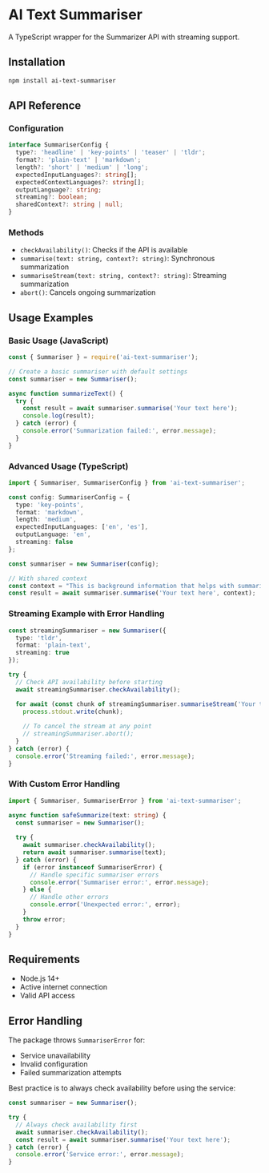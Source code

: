 # AI Text Summariser

A TypeScript wrapper for the Summarizer API with streaming support.

## Installation

```bash
npm install ai-text-summariser
```

## API Reference

### Configuration

```typescript
interface SummariserConfig {
  type?: 'headline' | 'key-points' | 'teaser' | 'tldr';
  format?: 'plain-text' | 'markdown';
  length?: 'short' | 'medium' | 'long';
  expectedInputLanguages?: string[];
  expectedContextLanguages?: string[];
  outputLanguage?: string;
  streaming?: boolean;
  sharedContext?: string | null;
}
```

### Methods

- `checkAvailability()`: Checks if the API is available
- `summarise(text: string, context?: string)`: Synchronous summarization
- `summariseStream(text: string, context?: string)`: Streaming summarization
- `abort()`: Cancels ongoing summarization

## Usage Examples

### Basic Usage (JavaScript)

```javascript
const { Summariser } = require('ai-text-summariser');

// Create a basic summariser with default settings
const summariser = new Summariser();

async function summarizeText() {
  try {
    const result = await summariser.summarise('Your text here');
    console.log(result);
  } catch (error) {
    console.error('Summarization failed:', error.message);
  }
}
```

### Advanced Usage (TypeScript)

```typescript
import { Summariser, SummariserConfig } from 'ai-text-summariser';

const config: SummariserConfig = {
  type: 'key-points',
  format: 'markdown',
  length: 'medium',
  expectedInputLanguages: ['en', 'es'],
  outputLanguage: 'en',
  streaming: false
};

const summariser = new Summariser(config);

// With shared context
const context = "This is background information that helps with summarization";
const result = await summariser.summarise('Your text here', context);
```

### Streaming Example with Error Handling

```typescript
const streamingSummariser = new Summariser({
  type: 'tldr',
  format: 'plain-text',
  streaming: true
});

try {
  // Check API availability before starting
  await streamingSummariser.checkAvailability();

  for await (const chunk of streamingSummariser.summariseStream('Your text here')) {
    process.stdout.write(chunk);
    
    // To cancel the stream at any point
    // streamingSummariser.abort();
  }
} catch (error) {
  console.error('Streaming failed:', error.message);
}
```

### With Custom Error Handling

```typescript
import { Summariser, SummariserError } from 'ai-text-summariser';

async function safeSummarize(text: string) {
  const summariser = new Summariser();
  
  try {
    await summariser.checkAvailability();
    return await summariser.summarise(text);
  } catch (error) {
    if (error instanceof SummariserError) {
      // Handle specific summariser errors
      console.error('Summariser error:', error.message);
    } else {
      // Handle other errors
      console.error('Unexpected error:', error);
    }
    throw error;
  }
}
```

## Requirements

- Node.js 14+
- Active internet connection
- Valid API access

## Error Handling

The package throws `SummariserError` for:
- Service unavailability
- Invalid configuration
- Failed summarization attempts

Best practice is to always check availability before using the service:

```typescript
const summariser = new Summariser();

try {
  // Always check availability first
  await summariser.checkAvailability();
  const result = await summariser.summarise('Your text here');
} catch (error) {
  console.error('Service error:', error.message);
}
```
